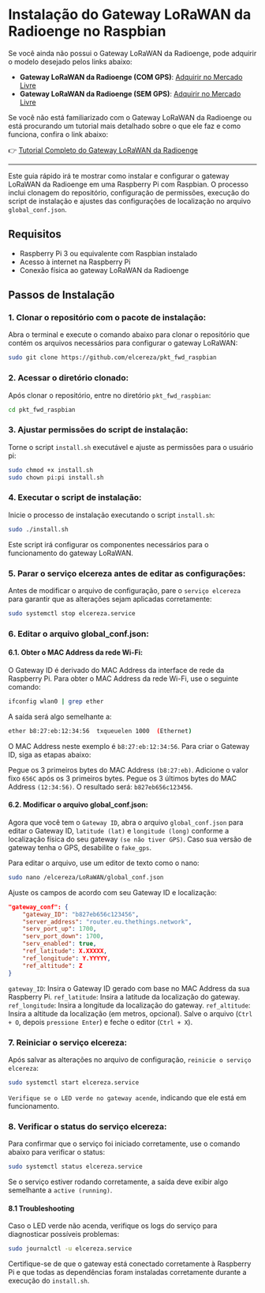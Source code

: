 # Instalação do Gateway LoRaWAN da Radioenge no Raspbian

Se você ainda não possui o Gateway LoRaWAN da Radioenge, pode adquirir o modelo desejado pelos links abaixo:

- **Gateway LoRaWAN da Radioenge (COM GPS)**: [Adquirir no Mercado Livre](https://mercadolivre.com/sec/2bjyVGK)
- **Gateway LoRaWAN da Radioenge (SEM GPS)**: [Adquirir no Mercado Livre](https://mercadolivre.com/sec/1qDmBH6)

Se você não está familiarizado com o Gateway LoRaWAN da Radioenge ou está procurando um tutorial mais detalhado sobre o que ele faz e como funciona, confira o link abaixo:

👉 [Tutorial Completo do Gateway LoRaWAN da Radioenge](https://elcereza.com/gateway-lorawan-da-radioenge-tutorial-completo/)

---

Este guia rápido irá te mostrar como instalar e configurar o gateway LoRaWAN da Radioenge em uma Raspberry Pi com Raspbian. O processo inclui clonagem do repositório, configuração de permissões, execução do script de instalação e ajustes das configurações de localização no arquivo `global_conf.json`.

## Requisitos

- Raspberry Pi 3 ou equivalente com Raspbian instalado
- Acesso à internet na Raspberry Pi
- Conexão física ao gateway LoRaWAN da Radioenge

## Passos de Instalação

### 1. Clonar o repositório com o pacote de instalação:

Abra o terminal e execute o comando abaixo para clonar o repositório que contém os arquivos necessários para configurar o gateway LoRaWAN:

```bash
sudo git clone https://github.com/elcereza/pkt_fwd_raspbian
```

### 2. Acessar o diretório clonado:
Após clonar o repositório, entre no diretório `pkt_fwd_raspbian`:

```bash
cd pkt_fwd_raspbian
```

### 3. Ajustar permissões do script de instalação:
Torne o script `install.sh` executável e ajuste as permissões para o usuário pi:

```bash
sudo chmod +x install.sh
sudo chown pi:pi install.sh
```
### 4. Executar o script de instalação:
Inicie o processo de instalação executando o script `install.sh`:

```bash
sudo ./install.sh
```
Este script irá configurar os componentes necessários para o funcionamento do gateway LoRaWAN.

### 5. Parar o serviço elcereza antes de editar as configurações:
Antes de modificar o arquivo de configuração, pare o `serviço elcereza` para garantir que as alterações sejam aplicadas corretamente:

```bash
sudo systemctl stop elcereza.service
```

### 6. Editar o arquivo global_conf.json:
#### 6.1. Obter o MAC Address da rede Wi-Fi:
O Gateway ID é derivado do MAC Address da interface de rede da Raspberry Pi. Para obter o MAC Address da rede Wi-Fi, use o seguinte comando:
```bash
ifconfig wlan0 | grep ether
```
A saída será algo semelhante a:
```bash
ether b8:27:eb:12:34:56  txqueuelen 1000  (Ethernet)
```
O MAC Address neste exemplo é `b8:27:eb:12:34:56`. Para criar o Gateway ID, siga as etapas abaixo:

Pegue os 3 primeiros bytes do MAC Address `(b8:27:eb)`.
Adicione o valor fixo `656C` após os 3 primeiros bytes.
Pegue os 3 últimos bytes do MAC Address `(12:34:56)`.
O resultado será: `b827eb656c123456`.

#### 6.2. Modificar o arquivo global_conf.json:
Agora que você tem o `Gateway ID`, abra o arquivo `global_conf.json` para editar o Gateway ID, `latitude (lat)` e `longitude (long)` conforme a localização física do seu gateway `(se não tiver GPS)`. Caso sua versão de gateway tenha o GPS, desabilite o `fake_gps`.

Para editar o arquivo, use um editor de texto como o nano:

```bash
sudo nano /elcereza/LoRaWAN/global_conf.json
```
Ajuste os campos de acordo com seu Gateway ID e localização:

```json
"gateway_conf": {
    "gateway_ID": "b827eb656c123456",
    "server_address": "router.eu.thethings.network",
    "serv_port_up": 1700,
    "serv_port_down": 1700,
    "serv_enabled": true,
    "ref_latitude": X.XXXXX,
    "ref_longitude": Y.YYYYY,
    "ref_altitude": Z
}
```
`gateway_ID`: Insira o Gateway ID gerado com base no MAC Address da sua Raspberry Pi.
`ref_latitude`: Insira a latitude da localização do gateway.
`ref_longitude`: Insira a longitude da localização do gateway.
`ref_altitude`: Insira a altitude da localização (em metros, opcional).
Salve o arquivo (`Ctrl + O`, depois `pressione Enter`) e feche o editor (`Ctrl + X`).

### 7. Reiniciar o serviço elcereza:
Após salvar as alterações no arquivo de configuração, `reinicie o serviço elcereza`:

```bash
sudo systemctl start elcereza.service
```
`Verifique se o LED verde no gateway acende`, indicando que ele está em funcionamento.

### 8. Verificar o status do serviço elcereza:
Para confirmar que o serviço foi iniciado corretamente, use o comando abaixo para verificar o status:

```bash
sudo systemctl status elcereza.service
```
Se o serviço estiver rodando corretamente, a saída deve exibir algo semelhante a `active (running)`.

#### 8.1 Troubleshooting
Caso o LED verde não acenda, verifique os logs do serviço para diagnosticar possíveis problemas:
```bash
sudo journalctl -u elcereza.service
```
Certifique-se de que o gateway está conectado corretamente à Raspberry Pi e que todas as dependências foram instaladas corretamente durante a execução do `install.sh`.
